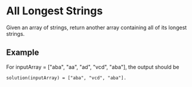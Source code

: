 # All Longest Strings

Given an array of strings, return another array containing all of its longest strings.

## Example

For inputArray = ["aba", "aa", "ad", "vcd", "aba"], the output should be

    solution(inputArray) = ["aba", "vcd", "aba"].